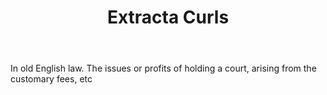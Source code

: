 ---
title: Extracta Curls
letter: E
permalink: "/definitions/bld-extracta-curls.html"
body: In old English law. The issues or profits of holding a court, arising from the
  customary fees, etc
published_at: '2018-07-07'
source: Black's Law Dictionary 2nd Ed (1910)
layout: post
---